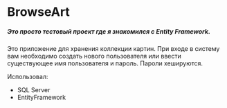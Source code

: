 # BrowseArt

##### Это просто тестовый проект где я знакомился с Entity Framework.

Это приложение для хранения коллекции картин. При входе в систему
вам необходимо создать нового пользователя или ввести существующее имя пользователя и пароль. Пароли хешируются.

Использовал:
 - SQL Server
 - EntityFramework
